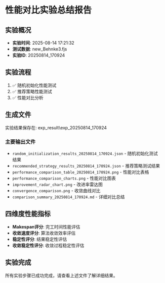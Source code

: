 # 性能对比实验总结报告

## 实验概况
- **实验时间**: 2025-08-14 17:21:32
- **测试数据**: new_Behnke3.fjs
- **实验ID**: 20250814_170924

## 实验流程
1. ✅ 随机初始化性能测试
2. ✅ 推荐策略性能测试
3. ✅ 性能对比分析

## 生成文件
实验结果保存在: exp_result\exp_20250814_170924

### 主要输出文件
- `random_initialization_results_20250814_170924.json` - 随机初始化测试结果
- `recommended_strategy_results_20250814_170924.json` - 推荐策略测试结果
- `performance_comparison_table_20250814_170924.png` - 性能对比表格
- `performance_comparison_charts.png` - 性能对比图表
- `improvement_radar_chart.png` - 改进率雷达图
- `convergence_comparison.png` - 收敛曲线对比
- `comparison_summary_20250814_170924.md` - 详细对比总结

## 四维度性能指标
- **Makespan评分**: 完工时间性能评估
- **收敛速度评分**: 算法收敛效率评估
- **稳定性评分**: 结果稳定性评估
- **收敛稳定性评分**: 收敛过程稳定性评估

## 实验完成
所有实验步骤已成功完成，请查看上述文件了解详细结果。
